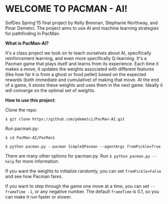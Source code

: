 # WELCOME TO PACMAN - AI!
SofDes Spring'15 final project by Kelly Brennan, Stephanie Northway, and Pinar Demetci.
The project aims to use AI and machine learning strategies for pathfinding in PacMan. 

**What is PacMan-AI?**

It's a class project we took on to teach ourselves about AI, specifically reinforcement learning, and even more specifically Q-learning. It's a Pacman game that plays itself and learns from its experience. Each time it makes a move, it updates the weights associated with different features (like how far it is from a ghost or food pellet) based on the expected rewards (both immediate and cumulative) of making that move. At the end of a game, it stores these weights and uses them in the next game. Ideally it will converge on the optimal set of weights.

**How to use this project**:

Clone the repo:

`$ git clone https://github.com/pdemetci/PacMan-AI.git`

Run pacman.py:

`$ cd PacMan-AI/PacMan1`

`$ python pacman.py --pacman SimpleQPacman --agentArgs fromPickle=True`

There are many other options for pacman.py. Run `$ python pacman.py --help` for more information.

If you want the weights to initialize randomly, you can set `fromPickle=False` and see how Pacman fares.

If you want to step through the game one move at a time, you can set `--frameTime -1`, or any negative number. The default `frameTime` is 0.1, so you can make it run faster or slower.
